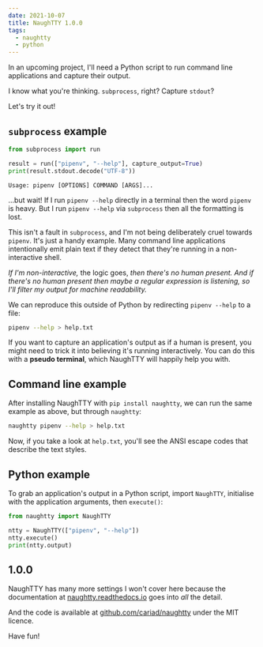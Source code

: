 ```yaml
---
date: 2021-10-07
title: NaughTTY 1.0.0
tags:
  - naughtty
  - python
---
```


In an upcoming project, I'll need a Python script to run command line applications and capture their output.

I know what you're thinking. `subprocess`, right? Capture `stdout`?

Let's try it out!

<!--more-->

## `subprocess` example

```python
from subprocess import run

result = run(["pipenv", "--help"], capture_output=True)
print(result.stdout.decode("UTF-8"))
```

```text
Usage: pipenv [OPTIONS] COMMAND [ARGS]...
```

…but wait! If I run `pipenv --help` directly in a terminal then the word `pipenv` is heavy. But I run `pipenv --help` via `subprocess` then all the formatting is lost.

This isn't a fault in `subprocess`, and I'm not being deliberately cruel towards `pipenv`. It's just a handy example. Many command line applications intentionally emit plain text if they detect that they're running in a non-interactive shell.

_If I'm non-interactive,_ the logic goes, _then there's no human present. And if there's no human present then maybe a regular expression is listening, so I'll filter my output for machine readability._

We can reproduce this outside of Python by redirecting `pipenv --help` to a file:

```bash
pipenv --help > help.txt
```

If you want to capture an application's output as if a human is present, you might need to trick it into believing it's running interactively. You can do this with a **pseudo terminal**, which NaughTTY will happily help you with.

## Command line example

After installing NaughTTY with `pip install naughtty`, we can run the same example as above, but through `naughtty`:

```bash
naughtty pipenv --help > help.txt
```

Now, if you take a look at `help.txt`, you'll see the ANSI escape codes that describe the text styles.

## Python example

To grab an application's output in a Python script, import `NaughTTY`, initialise with the application arguments, then `execute()`:

```python
from naughtty import NaughTTY

ntty = NaughTTY(["pipenv", "--help"])
ntty.execute()
print(ntty.output)
```

## 1.0.0

NaughTTY has many more settings I won't cover here because the documentation at [naughtty.readthedocs.io](https://naughtty.readthedocs.io) goes into _all_ the detail.

And the code is available at [github.com/cariad/naughtty](https://github.com/cariad/naughtty) under the MIT licence.

Have fun!
